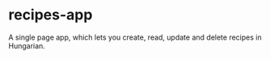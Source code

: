 # recipes-app
A single page app, which lets you create, read, update and delete recipes in Hungarian.
